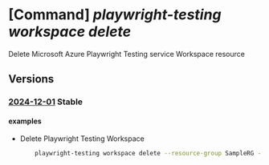 # [Command] _playwright-testing workspace delete_

Delete Microsoft Azure Playwright Testing service Workspace resource

## Versions

### [2024-12-01](/Resources/mgmt-plane/L3N1YnNjcmlwdGlvbnMve30vcmVzb3VyY2Vncm91cHMve30vcHJvdmlkZXJzL21pY3Jvc29mdC5henVyZXBsYXl3cmlnaHRzZXJ2aWNlL2FjY291bnRzL3t9/2024-12-01.xml) **Stable**

<!-- mgmt-plane /subscriptions/{}/resourcegroups/{}/providers/microsoft.azureplaywrightservice/accounts/{} 2024-12-01 -->

#### examples

- Delete Playwright Testing Workspace
    ```bash
        playwright-testing workspace delete --resource-group SampleRG --workspace-name myPlaywrightWorkspace
    ```
